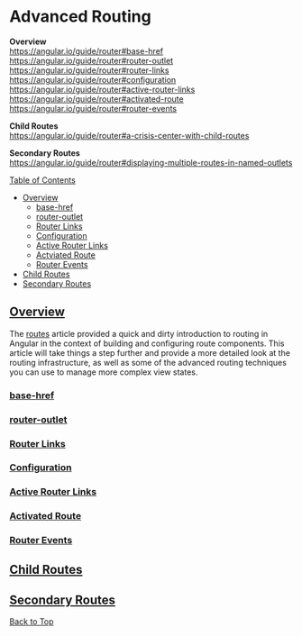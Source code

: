 # Advanced Routing

**Overview**  
https://angular.io/guide/router#base-href  
https://angular.io/guide/router#router-outlet  
https://angular.io/guide/router#router-links  
https://angular.io/guide/router#configuration  
https://angular.io/guide/router#active-router-links  
https://angular.io/guide/router#activated-route  
https://angular.io/guide/router#router-events  

**Child Routes**  
https://angular.io/guide/router#a-crisis-center-with-child-routes  

**Secondary Routes**  
https://angular.io/guide/router#displaying-multiple-routes-in-named-outlets  

[Table of Contents](./toc.md)

* [Overview](#overview)
    * [base-href](#base-href)
    * [router-outlet](#router-outlet)
    * [Router Links](#router-links)
    * [Configuration](#configuration)
    * [Active Router Links](#active-router-links)
    * [Actviated Route](#activated-route)
    * [Router Events](#router-events)
* [Child Routes](#child-routes)
* [Secondary Routes](#secondary-routes)

## [Overview](#advanced-routing)

The [routes](./17-routes.md) article provided a quick and dirty introduction to routing in Angular in the context of building and configuring route components. This article will take things a step further and provide a more detailed look at the routing infrastructure, as well as some of the advanced routing techniques you can use to manage more complex view states.

### [base-href](#advanced-routing)

### [router-outlet](#advanced-routing)

### [Router Links](#advanced-routing)

### [Configuration](#advanced-routing)

### [Active Router Links](#advanced-routing)

### [Activated Route](#advanced-routing)

### [Router Events](#advanced-routing)

## [Child Routes](#advanced-routing)

## [Secondary Routes](#advanced-routing)

[Back to Top](#advanced-routing)